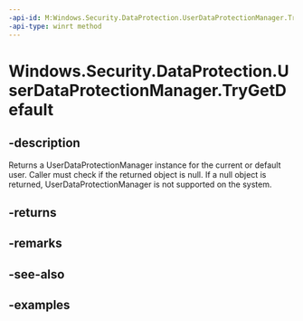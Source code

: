 ```yaml
---
-api-id: M:Windows.Security.DataProtection.UserDataProtectionManager.TryGetDefault
-api-type: winrt method
---
```


<!-- Method syntax.
public UserDataProtectionManager UserDataProtectionManager.TryGetDefault()
-->

# Windows.Security.DataProtection.UserDataProtectionManager.TryGetDefault

## -description
Returns a UserDataProtectionManager instance for the current or default user. Caller must check if the returned object is null. If a null object is returned, UserDataProtectionManager is not supported on the system.

## -returns

## -remarks

## -see-also

## -examples

